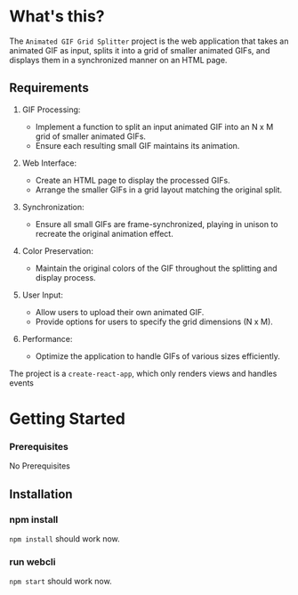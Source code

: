 # What's this?

The `Animated GIF Grid Splitter` project is the web application that takes an animated GIF as input, splits it into a grid of smaller animated GIFs, and displays them in a synchronized manner on an HTML page.

## Requirements

1. GIF Processing:
   - Implement a function to split an input animated GIF into an N x M grid of smaller animated GIFs.
   - Ensure each resulting small GIF maintains its animation.

2. Web Interface:
   - Create an HTML page to display the processed GIFs.
   - Arrange the smaller GIFs in a grid layout matching the original split.

3. Synchronization:
   - Ensure all small GIFs are frame-synchronized, playing in unison to recreate the original animation effect.

4. Color Preservation:
   - Maintain the original colors of the GIF throughout the splitting and display process.

5. User Input:
   - Allow users to upload their own animated GIF.
   - Provide options for users to specify the grid dimensions (N x M).

6. Performance:
   - Optimize the application to handle GIFs of various sizes efficiently.


The project is a `create-react-app`, which only renders views and handles events

# Getting Started

### Prerequisites

No Prerequisites

## Installation

### npm install

`npm install` should work now.

### run webcli

`npm start` should work now.

